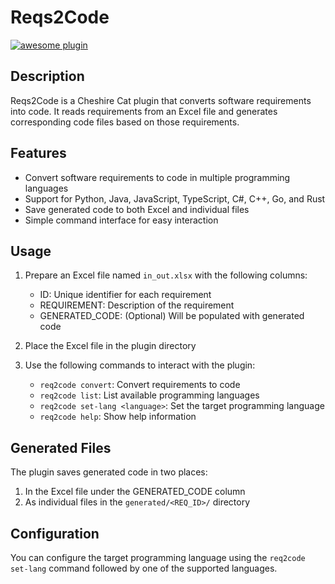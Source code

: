 # Reqs2Code

[![awesome plugin](https://custom-icon-badges.demolab.com/static/v1?label=&message=awesome+plugin&color=383938&style=for-the-badge&logo=cheshire_cat_ai)](https://)  

## Description

Reqs2Code is a Cheshire Cat plugin that converts software requirements into code. It reads requirements from an Excel file and generates corresponding code files based on those requirements.

## Features

- Convert software requirements to code in multiple programming languages
- Support for Python, Java, JavaScript, TypeScript, C#, C++, Go, and Rust
- Save generated code to both Excel and individual files
- Simple command interface for easy interaction

## Usage

1. Prepare an Excel file named `in_out.xlsx` with the following columns:
   - ID: Unique identifier for each requirement
   - REQUIREMENT: Description of the requirement
   - GENERATED_CODE: (Optional) Will be populated with generated code

2. Place the Excel file in the plugin directory

3. Use the following commands to interact with the plugin:
   - `req2code convert`: Convert requirements to code
   - `req2code list`: List available programming languages
   - `req2code set-lang <language>`: Set the target programming language
   - `req2code help`: Show help information

## Generated Files

The plugin saves generated code in two places:
1. In the Excel file under the GENERATED_CODE column
2. As individual files in the `generated/<REQ_ID>/` directory

## Configuration

You can configure the target programming language using the `req2code set-lang` command followed by one of the supported languages.

